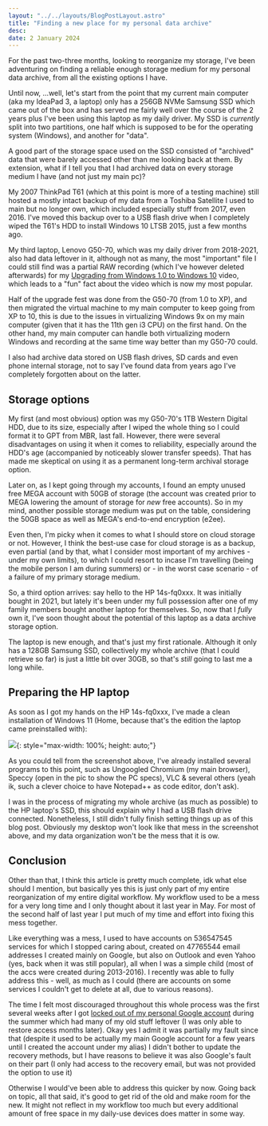 ```yaml
---
layout: "../../layouts/BlogPostLayout.astro"
title: "Finding a new place for my personal data archive"
desc:
date: 2 January 2024
---
```

For the past two-three months, looking to reorganize my storage, I've been adventuring on finding a reliable enough storage medium for my personal data archive, from all the existing options I have.

Until now, ...well, let's start from the point that my current main computer (aka my IdeaPad 3, a laptop) only has a 256GB NVMe Samsung SSD which came out of the box and has served me fairly well over the course of the 2 years plus I've been using this laptop as my daily driver. My SSD is *currently* split into two partitions, one half which is supposed to be for the operating system (Windows), and another for "data".

A good part of the storage space used on the SSD consisted of "archived" data that were barely accessed other than me looking back at them. By extension, what if I tell you that I had archived data on every storage medium I have (and not just my main pc)?

My 2007 ThinkPad T61 (which at this point is more of a testing machine) still hosted a mostly intact backup of my data from a Toshiba Satellite I used to main but no longer own, which included especially stuff from 2017, even 2016. I've moved this backup over to a USB flash drive when I completely wiped the T61's HDD to install Windows 10 LTSB 2015, just a few months ago.

My third laptop, Lenovo G50-70, which was my daily driver from 2018-2021, also had data leftover in it, although not as many, the most "important" file I could still find was a partial RAW recording (which I've however deleted afterwards) for my [Upgrading from Windows 1.0 to Windows 10][1] video, which leads to a "fun" fact about the video which is now my most popular.

Half of the upgrade fest was done from the G50-70 (from 1.0 to XP), and then migrated the virtual machine to my main computer to keep going from XP to 10, this is due to the issues in virtualizing Windows 9x on my main computer (given that it has the 11th gen i3 CPU) on the first hand. On the other hand, my main computer can handle both virtualizing modern Windows and recording at the same time way better than my G50-70 could.

I also had archive data stored on USB flash drives, SD cards and even phone internal storage, not to say I've found data from years ago I've completely forgotten about on the latter.

## Storage options
My first (and most obvious) option was my G50-70's 1TB Western Digital HDD, due to its size, especially after I wiped the whole thing so I could format it to GPT from MBR, last fall. However, there were several disadvantages on using it when it comes to reliability, especially around the HDD's age (accompanied by noticeably slower transfer speeds). That has made me skeptical on using it as a permanent long-term archival storage option.

Later on, as I kept going through my accounts, I found an empty unused free MEGA account with 50GB of storage (the account was created prior to MEGA lowering the amount of storage for *new* free accounts). So in my mind, another possible storage medium was put on the table, considering the 50GB space as well as MEGA's end-to-end encryption (e2ee).

Even then, I'm picky when it comes to what I should store on cloud storage or not. However, I think the best-use case for cloud storage is as a backup, even partial (and by that, what I consider most important of my archives - under my own limits), to which I could resort to incase I'm travelling (being the mobile person I am during summers) or - in the worst case scenario - of a failure of my primary storage medium.

So, a third option arrives: say hello to the HP 14s-fq0xxx. It was initially bought in 2021, but lately it's been under my full possession after one of my family members bought another laptop for themselves. So, now that I *fully* own it, I've soon thought about the potential of this laptop as a data archive storage option.

The laptop is new enough, and that's just my first rationale. Although it only has a 128GB Samsung SSD, collectively my whole archive (that I could retrieve so far) is just a little bit over 30GB, so that's *still* going to last me a long while.

## Preparing the HP laptop
As soon as I got my hands on the HP 14s-fq0xxx, I've made a clean installation of Windows 11 (Home, because that's the edition the laptop came preinstalled with):

![](https://clyron.is-a.dev/img/blog/hp.png){: style="max-width: 100%; height: auto;"}

As you could tell from the screenshot above, I've already installed several programs to this point, such as Ungoogled Chromium (my main browser), Speccy (open in the pic to show the PC specs), VLC & several others (yeah ik, such a clever choice to have Notepad++ as code editor, don't ask).

I was in the process of migrating my whole archive (as much as possible) to the HP laptop's SSD, this should explain why I had a USB flash drive connected. Nonetheless, I still didn't fully finish setting things up as of this blog post. Obviously my desktop won't look like that mess in the screenshot above, and my data organization won't be the mess that it is ow.

## Conclusion
Other than that, I think this article is pretty much complete, idk what else should I mention, but basically yes this is just only part of my entire reorganization of my entire digital workflow. My workflow used to be a mess for a very long time and I only thought about it last year in May. For most of the second half of last year I put much of my time and effort into fixing this mess together.

Like everything was a mess, I used to have accounts on 536547545 services for which I stopped caring about, created on 47765544 email addresses I created mainly on Google, but also on Outlook and even Yahoo (yes, back when it was still popular), all when I was a simple child (most of the accs were created during 2013-2016). I recently was able to fully address this - well, as much as I could (there are accounts on some services I couldn't get to delete at all, due to various reasons).

The time I felt most discouraged throughout this whole process was the first several weeks after I got [locked out of my personal Google account][2] during the summer which had many of my old stuff leftover (I was only able to restore access months later). Okay yes I admit it was partially my fault since that (despite it used to be actually my main Google account for a few years until I created the account under my alias) I didn't bother to update the recovery methods, but I have reasons to believe it was also Google's fault on their part (I only had access to the recovery email, but was not provided the option to use it)

Otherwise I would've been able to address this quicker by now. Going back on topic, all that said, it's good to get rid of the old and make room for the new. It might not reflect in my workflow too much but every additional amount of free space in my daily-use devices does matter in some way.

[1]: https://youtu.be/XscntGlgvCc
[2]: https://wetdry.world/@lynxmic/110935032773493091